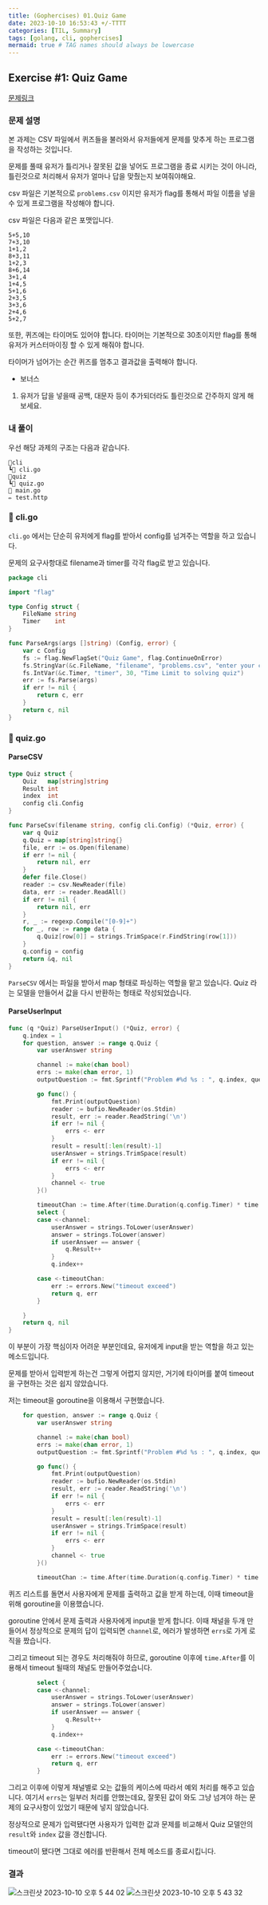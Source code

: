 ```yaml
---
title: (Gophercises) 01.Quiz Game
date: 2023-10-10 16:53:43 +/-TTTT
categories: [TIL, Summary]
tags: [golang, cli, gophercises]
mermaid: true # TAG names should always be lowercase
---
```


## Exercise #1: Quiz Game

[문제링크](https://courses.calhoun.io/lessons/les_goph_01)

### 문제 설명

본 과제는 CSV 파일에서 퀴즈들을 불러와서 유저들에게 문제를 맞추게 하는 프로그램을 작성하는 것입니다.

문제를 풀때 유저가 틀리거나 잘못된 값을 넣어도 프로그램을 종료 시키는 것이 아니라, 틀린것으로 처리해서 유저가 얼마나 답을 맞췄는지 보여줘야해요.

csv 파일은 기본적으로 `problems.csv` 이지만 유저가 flag를 통해서 파일 이름을 넣을수 있게 프로그램을 작성해야 합니다.

csv 파일은 다음과 같은 포맷입니다.

```csv
5+5,10
7+3,10
1+1,2
8+3,11
1+2,3
8+6,14
3+1,4
1+4,5
5+1,6
2+3,5
3+3,6
2+4,6
5+2,7
```

또한, 퀴즈에는 타이머도 있어야 합니다. 타이머는 기본적으로 30초이지만 flag를 통해 유저가 커스터마이징 할 수 있게 해줘야 합니다.

타이머가 넘어가는 순간 퀴즈를 멈추고 결과값을 출력해야 합니다.

- 보너스

1.  유저가 답을 넣을때 공백, 대문자 등이 추가되더라도 틀린것으로 간주하지 않게 해보세요.

### 내 풀이

우선 해당 과제의 구조는 다음과 같습니다.

```
📂cli
┗📎 cli.go
📂quiz
┗📎 quiz.go
📎 main.go
✏ test.http
```

### 📎 cli.go

`cli.go` 에서는 단순히 유저에게 flag를 받아서 config를 넘겨주는 역할을 하고 있습니다.

문제의 요구사항대로 filename과 timer를 각각 flag로 받고 있습니다.

```go
package cli

import "flag"

type Config struct {
	FileName string
	Timer    int
}

func ParseArgs(args []string) (Config, error) {
	var c Config
	fs := flag.NewFlagSet("Quiz Game", flag.ContinueOnError)
	fs.StringVar(&c.FileName, "filename", "problems.csv", "enter your csv file name")
	fs.IntVar(&c.Timer, "timer", 30, "Time Limit to solving quiz")
	err := fs.Parse(args)
	if err != nil {
		return c, err
	}
	return c, nil
}
```

### 📎 quiz.go

#### ParseCSV

```go
type Quiz struct {
	Quiz   map[string]string
	Result int
	index  int
	config cli.Config
}

func ParseCsv(filename string, config cli.Config) (*Quiz, error) {
	var q Quiz
	q.Quiz = map[string]string{}
	file, err := os.Open(filename)
	if err != nil {
		return nil, err
	}
	defer file.Close()
	reader := csv.NewReader(file)
	data, err := reader.ReadAll()
	if err != nil {
		return nil, err
	}
	r, _ := regexp.Compile("[0-9]+")
	for _, row := range data {
		q.Quiz[row[0]] = strings.TrimSpace(r.FindString(row[1]))
	}
	q.config = config
	return &q, nil
}
```

`ParseCSV` 에서는 파일을 받아서 map 형태로 파싱하는 역할을 맡고 있습니다. Quiz 라는 모델을 만들어서 값을 다시 반환하는 형태로 작성되었습니다.

#### ParseUserInput

```go
func (q *Quiz) ParseUserInput() (*Quiz, error) {
	q.index = 1
	for question, answer := range q.Quiz {
		var userAnswer string

		channel := make(chan bool)
		errs := make(chan error, 1)
		outputQuestion := fmt.Sprintf("Problem #%d %s : ", q.index, question)

		go func() {
			fmt.Print(outputQuestion)
			reader := bufio.NewReader(os.Stdin)
			result, err := reader.ReadString('\n')
			if err != nil {
				errs <- err
			}
			result = result[:len(result)-1]
			userAnswer = strings.TrimSpace(result)
			if err != nil {
				errs <- err
			}
			channel <- true
		}()

		timeoutChan := time.After(time.Duration(q.config.Timer) * time.Second)
		select {
		case <-channel:
			userAnswer = strings.ToLower(userAnswer)
			answer = strings.ToLower(answer)
			if userAnswer == answer {
				q.Result++
			}
			q.index++

		case <-timeoutChan:
			err := errors.New("timeout exceed")
			return q, err
		}

	}
	return q, nil
}
```

이 부분이 가장 핵심이자 어려운 부분인데요, 유저에게 input을 받는 역할을 하고 있는 메소드입니다.

문제를 받아서 입력받게 하는건 그렇게 어렵지 않지만, 거기에 타이머를 붙여 timeout을 구현하는 것은 쉽지 않았습니다.

저는 timeout을 goroutine을 이용해서 구현했습니다.

```go
	for question, answer := range q.Quiz {
		var userAnswer string

		channel := make(chan bool)
		errs := make(chan error, 1)
		outputQuestion := fmt.Sprintf("Problem #%d %s : ", q.index, question)

		go func() {
			fmt.Print(outputQuestion)
			reader := bufio.NewReader(os.Stdin)
			result, err := reader.ReadString('\n')
			if err != nil {
				errs <- err
			}
			result = result[:len(result)-1]
			userAnswer = strings.TrimSpace(result)
			if err != nil {
				errs <- err
			}
			channel <- true
		}()

		timeoutChan := time.After(time.Duration(q.config.Timer) * time.Second)
```

퀴즈 리스트를 돌면서 사용자에게 문제를 출력하고 값을 받게 하는데, 이때 timeout을 위해 goroutine을 이용했습니다.

goroutine 안에서 문제 출력과 사용자에게 input을 받게 합니다. 이때 채널을 두개 만들어서 정상적으로 문제의 답이 입력되면 `channel`로, 에러가 발생하면 `errs`로 가게 로직을 짰습니다.

그리고 timeout 되는 경우도 처리해줘야 하므로, goroutine 이후에 `time.After`를 이용해서 timeout 될때의 채널도 만들어주었습니다.

```go
		select {
		case <-channel:
			userAnswer = strings.ToLower(userAnswer)
			answer = strings.ToLower(answer)
			if userAnswer == answer {
				q.Result++
			}
			q.index++

		case <-timeoutChan:
			err := errors.New("timeout exceed")
			return q, err
		}
```

그리고 이후에 이렇게 채널별로 오는 값들의 케이스에 따라서 예외 처리를 해주고 있습니다. 여기서 `errs`는 일부러 처리를 안했는데요, 잘못된 값이 와도 그냥 넘겨야 하는 문제의 요구사항이 있었기 때문에 넣지 않았습니다.

정상적으로 문제가 입력됐다면 사용자가 입력한 값과 문제를 비교해서 Quiz 모델안의 `result`와 `index` 값을 갱신합니다.

timeout이 됐다면 그대로 에러를 반환해서 전체 메소드를 종료시킵니다.

### 결과

![스크린샷 2023-10-10 오후 5 44 02](https://github.com/milkymilky0116/gophercises-practice/assets/84823612/d38b086b-135e-4d69-b22d-2f77af0ceb48)
![스크린샷 2023-10-10 오후 5 43 32](https://github.com/milkymilky0116/gophercises-practice/assets/84823612/2c828c69-12ea-4e27-beb6-2529eca91b0e)

